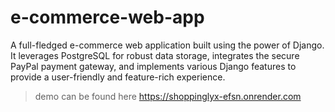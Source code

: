 # e-commerce-web-app
A full-fledged e-commerce web application built using the power of Django. It leverages PostgreSQL for robust data storage, integrates the secure PayPal payment gateway, and implements various Django features to provide a user-friendly and feature-rich experience.

> demo can be found here https://shoppinglyx-efsn.onrender.com
